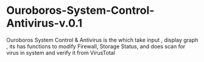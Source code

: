 # Ouroboros-System-Control-Antivirus-v.0.1
Ouroboros System Control &amp; Antivirus is the which take input , display graph , its has functions to modify Firewall, Storage Status, and does scan for virus in system and verify it from VirusTotal  
